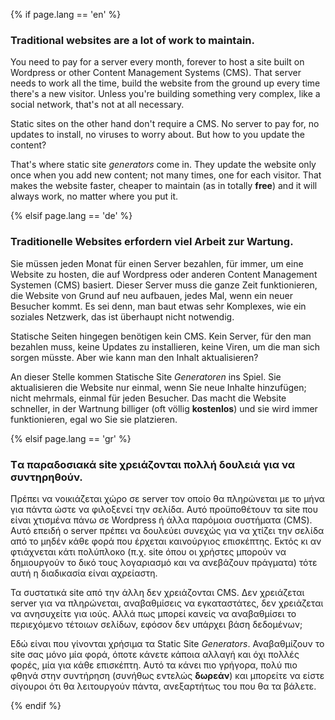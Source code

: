 {% if page.lang == 'en' %}

### Traditional websites are a lot of work to maintain.
You need to pay for a server every month, forever to host a site built on Wordpress or other Content Management Systems (CMS). That server needs to work all the time, build the website from the ground up every time there's a new visitor. Unless you're building something very complex, like a social network, that's not at all necessary.

Static sites on the other hand don't require a CMS. No server to pay for, no updates to install, no viruses to worry about. But how to you update the content?

That's where static site *generators* come in. They update the website only once when you add new content; not many times, one for each visitor. That makes the website faster, cheaper to maintain (as in totally **free**) and it will always work, no matter where you put it.

{% elsif page.lang == 'de' %}

### Traditionelle Websites erfordern viel Arbeit zur Wartung.
Sie müssen jeden Monat für einen Server bezahlen, für immer, um eine Website zu hosten, die auf Wordpress oder anderen Content Management Systemen (CMS) basiert. Dieser Server muss die ganze Zeit funktionieren, die Website von Grund auf neu aufbauen, jedes Mal, wenn ein neuer Besucher kommt. Es sei denn, man baut etwas sehr Komplexes, wie ein soziales Netzwerk, das ist überhaupt nicht notwendig.

Statische Seiten hingegen benötigen kein CMS. Kein Server, für den man bezahlen muss, keine Updates zu installieren, keine Viren, um die man sich sorgen müsste. Aber wie kann man den Inhalt aktualisieren?

An dieser Stelle kommen Statische Site *Generatoren* ins Spiel. Sie aktualisieren die Website nur einmal, wenn Sie neue Inhalte hinzufügen; nicht mehrmals, einmal für jeden Besucher. Das macht die Website schneller, in der Wartnung billiger (oft völlig **kostenlos**) und sie wird immer funktionieren, egal wo Sie sie platzieren.

{% elsif page.lang == 'gr' %}

### Tα παραδοσιακά site χρειάζονται πολλή δουλειά για να συντηρηθούν.
Πρέπει να νοικιάζεται χώρο σε server τον οποίο θα πληρώνεται με το μήνα για πάντα ώστε να φιλοξενεί την σελίδα. Αυτό προϋποθέτουν τα site που είναι χτισμένα πάνω σε Wordpress ή άλλα παρόμοια συστήματα (CMS). Αυτό επειδή o server πρέπει να δουλεύει συνεχώς για να χτίζει την σελίδα από το μηδέν κάθε φορά που έρχεται καινούργιος επισκέπτης. Εκτός κι αν φτιάχνεται κάτι πολύπλοκο (π.χ. site όπου οι χρήστες μπορούν να δημιουργούν το δικό τους λογαριασμό και να ανεβάζουν πράγματα) τότε αυτή η διαδικασία είναι αχρείαστη.

Τα συστατικά site από την άλλη δεν χρειάζονται CMS. Δεν χρειάζεται server για να πληρώνεται, αναβαθμίσεις να εγκαταστάτες, δεν χρειάζεται να ανησυχείτε για ιούς. Αλλά πως μπορεί κανείς να αναβαθμίσει το περιεχόμενο τέτοιων σελίδων, εφόσον δεν υπάρχει βάση δεδομένων;

Εδώ είναι που γίνονται χρήσιμα τα Static Site *Generators*. Αναβαθμίζουν το site σας μόνο μία φορά, όποτε κάνετε κάποια αλλαγή και όχι πολλές φορές, μία για κάθε επισκέπτη. Αυτό τα κάνει πιο γρήγορα, πολύ πιο φθηνά στην συντήρηση (συνήθως εντελώς **δωρεάν**) και μπορείτε να είστε σίγουροι ότι θα λειτουργούν πάντα, ανεξαρτήτως του που θα τα βάλετε.

{% endif %}
